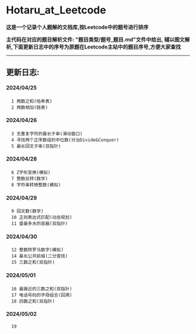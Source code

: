 # Hotaru_at_Leetcode

**这是一个记录个人题解的文档库,按Leetcode中的题号进行排序**

**主代码在对应的题目解析文件: "题目类型/题号_题目.md"文件中给出, 辅以图文解析,下面更新日志中的序号为原题在Leetcode主站中的题目序号,方便大家查找**

----

## 更新日志:

#### 2024/04/25
      1 两数之和(哈希表)
      2 两数相加(链表)
#### 2024/04/26
      3 无重复字符的最长子串(滑动窗口)
      4 寻找两个正序数组的中位数(分治Divide&Conquer)
      5 最长回文子串(双指针)
#### 2024/04/28
      6 Z字形变换(模拟)
      7 整数反转(数学)
      8 字符串转换整数(模拟)
#### 2024/04/29
      9 回文数(数学)
      10 正则表达式匹配(动态规划)
      11 盛最多水的容器(双指针)
#### 2024/04/30
      12 整数转罗马数字(模拟)
      14 最长公共前缀(二分查找)
      15 三数之和(双指针)
#### 2024/05/01
      16 最接近的三数之和(双指针)
      17 电话号码的字母组合(回溯)
      18 四数之和(双指针)
#### 2024/05/02
      19 